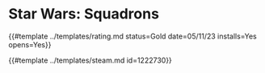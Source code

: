 # Star Wars: Squadrons

{{#template ../templates/rating.md status=Gold date=05/11/23 installs=Yes opens=Yes}}

{{#template ../templates/steam.md id=1222730}}